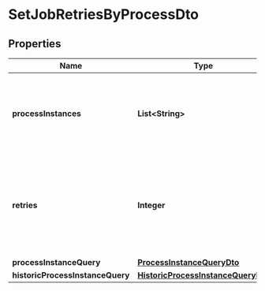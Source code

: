 

# SetJobRetriesByProcessDto


## Properties

Name | Type | Description | Notes
------------ | ------------- | ------------- | -------------
**processInstances** | **List&lt;String&gt;** | A list of process instance ids to fetch jobs, for which retries will be set. |  [optional]
**retries** | **Integer** | An integer representing the number of retries. Please note that the value cannot be negative or null. |  [optional]
**processInstanceQuery** | [**ProcessInstanceQueryDto**](ProcessInstanceQueryDto.md) |  |  [optional]
**historicProcessInstanceQuery** | [**HistoricProcessInstanceQueryDto**](HistoricProcessInstanceQueryDto.md) |  |  [optional]



